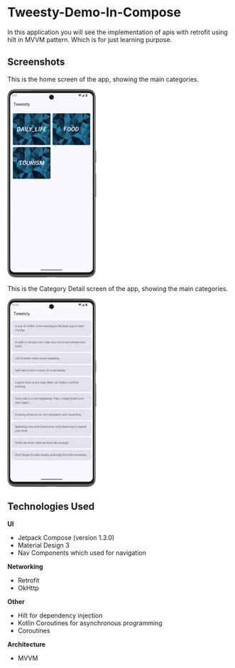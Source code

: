 # Tweesty-Demo-In-Compose
In this application you will see the implementation of apis with retrofit using hilt in MVVM pattern. Which is for just learning purpose.

## Screenshots

This is the home screen of the app, showing the main categories.

![Home Screen](https://github.com/SherazGhani35/Tweesty-Demo-In-Compose/blob/main/Screenshots/Screenshot_01.png)

This is the Category Detail screen of the app, showing the main categories.


![Detail Screen](https://github.com/SherazGhani35/Tweesty-Demo-In-Compose/blob/main/Screenshots/Screenshot_02.png)


## Technologies Used

**UI**
* Jetpack Compose (version 1.3.0)
* Material Design 3
* Nav Components which used for navigation

**Networking**
* Retrofit 
* OkHttp 

**Other**
* Hilt for dependency injection
* Kotlin Coroutines for asynchronous programming
* Coroutines

**Architecture**
* MVVM

